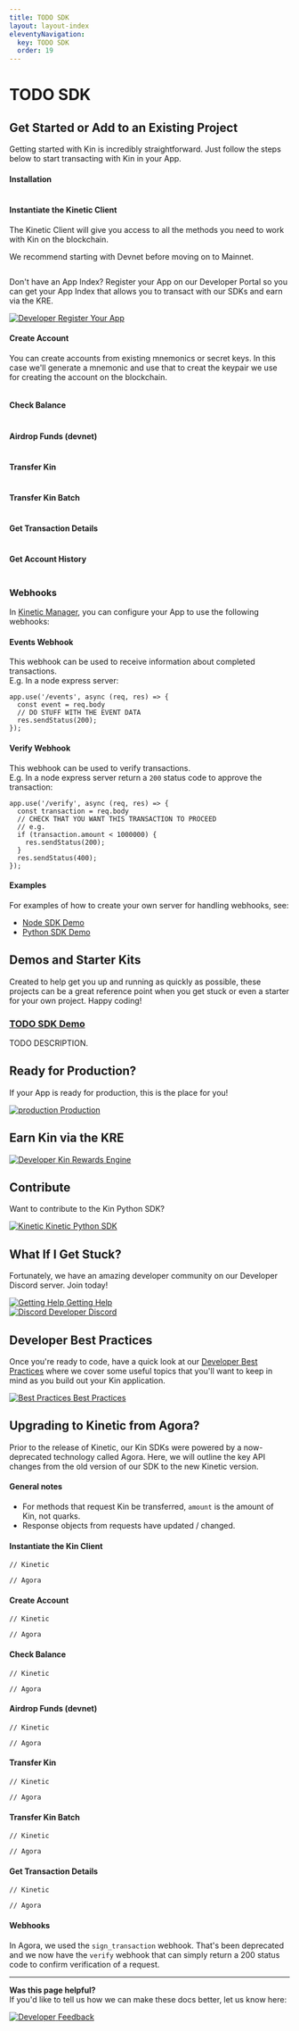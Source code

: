 ```yaml
---
title: TODO SDK
layout: layout-index
eleventyNavigation:
  key: TODO SDK
  order: 19
---
```

# TODO SDK

## Get Started or Add to an Existing Project

Getting started with Kin is incredibly straightforward. Just follow the steps below to start transacting with Kin in your App.


#### Installation
```
```

#### Instantiate the Kinetic Client

The Kinetic Client will give you access to all the methods you need to work with Kin on the blockchain.

We recommend starting with Devnet before moving on to Mainnet. 

```

```
Don't have an App Index? Register your App on our Developer Portal so you can get your App Index that allows you to transact with our SDKs and earn via the KRE.

<div class='navIcons'>
  <a href='/essentials/kre-app-registration/'><div class='navIcon'>
    <img class='navIcon-icon invert' alt='Developer' src='../essentials/images/address-card-solid.svg'>
    <span class='navIcon-text'>Register Your App</span>
  </div></a>
</div>

#### Create Account
You can create accounts from existing mnemonics or secret keys. In this case we'll generate a mnemonic and use that to creat the keypair we use for creating the account on the blockchain.
```

```
#### Check Balance
```

```
#### Airdrop Funds (devnet)
```

```
#### Transfer Kin
```

```
#### Transfer Kin Batch
```

```

#### Get Transaction Details
```
```

#### Get Account History
```

```

### Webhooks
In [Kinetic Manager](/developers/kinetic-manager/), you can configure your App to use the following webhooks:
#### Events Webhook
This webhook can be used to receive information about completed transactions.
<br/>E.g. In a node express server:
```
app.use('/events', async (req, res) => {
  const event = req.body
  // DO STUFF WITH THE EVENT DATA
  res.sendStatus(200);
});
```

#### Verify Webhook
This webhook can be used to verify transactions.
<br/>E.g. In a node express server return a `200` status code to approve the transaction:
```
app.use('/verify', async (req, res) => {
  const transaction = req.body
  // CHECK THAT YOU WANT THIS TRANSACTION TO PROCEED
  // e.g.
  if (transaction.amount < 1000000) {
    res.sendStatus(200);
  }
  res.sendStatus(400);
});
```

#### Examples
For examples of how to create your own server for handling webhooks, see:
- [Node SDK Demo](https://github.com/kin-starters/kin-demo-node-sdk)
- [Python SDK Demo](https://github.com/kin-starters/kin-demo-python-sdk)


## Demos and Starter Kits
Created to help get you up and running as quickly as possible, these projects can be a great reference point when you get stuck or even a starter for your own project. Happy coding!

### [TODO SDK Demo](https://github.com/kin-starters/kin-demo-python-sdk)
TODO DESCRIPTION. 


## Ready for Production?
If your App is ready for production, this is the place for you!

<div class='navIcons'>
  <a href='/developers/production/'><div class='navIcon'>
    <img class='navIcon-icon invert' alt='production' src='./images/coins-solid.svg'>
    <span class='navIcon-text'>Production</span>
  </div></a>
</div>

## Earn Kin via the KRE
<div class='navIcons'>
  <a href='/essentials/kin-rewards-engine/'><div class='navIcon'>
    <img class='navIcon-icon invert' alt='Developer' src='../essentials/images/money-bill-trend-up-solid.svg'>
    <span class='navIcon-text'>Kin Rewards Engine</span>
  </div></a>
</div>

## Contribute
Want to contribute to the Kin Python SDK?
<div class='navIcons'>
  <a href='https://github.com/kinecosystem/kin-python' target='_blank'><div class='navIcon'>
    <img class='navIcon-icon invert' alt='Kinetic' src='./images/github-brands.svg'>
    <span class='navIcon-text'>Kinetic Python SDK</span>
  </div></a>
</div>

## What If I Get Stuck?

Fortunately, we have an amazing developer community on our Developer Discord server. Join today!

<div class='navIcons'>
<a href='/essentials/getting-help/'><div class='navIcon'>
    <img class='navIcon-icon invert' alt='Getting Help' src='../essentials/images/circle-question-regular.svg'>
    <span class='navIcon-text'>Getting Help</span>
  </div></a>
  <a href='https://discord.com/invite/kdRyUNmHDn' target='_blank'><div class='navIcon'>
    <img class='navIcon-icon invert' alt='Discord' src='../essentials/images/discord-brands.svg'>
    <span class='navIcon-text'>Developer Discord</span>
  </div></a>
</div>

## Developer Best Practices

Once you're ready to code, have a quick look at our [Developer Best Practices](/essentials/best-practices/) where we cover some useful topics that you'll want to keep in mind as you build out your Kin application.

<div class='navIcons'>
  <a href='/essentials/best-practices/'><div class='navIcon'>
    <img class='navIcon-icon invert' alt='Best Practices' src='../essentials/images/rainbow-solid.svg'>
    <span class='navIcon-text'>Best Practices</span>
  </div></a>
</div>

## Upgrading to Kinetic from Agora?

Prior to the release of Kinetic, our Kin SDKs were powered by a now-deprecated technology called Agora. Here, we will outline the key API changes from the old version of our SDK to the new Kinetic version.

#### General notes
- For methods that request Kin be transferred, `amount` is the amount of Kin, not quarks.
- Response objects from requests have updated / changed.

#### Instantiate the Kin Client
```
// Kinetic

// Agora

```

#### Create Account
```
// Kinetic

// Agora

```

#### Check Balance
```
// Kinetic

// Agora

```
#### Airdrop Funds (devnet)
```
// Kinetic

// Agora

```

#### Transfer Kin
```
// Kinetic

// Agora

```

#### Transfer Kin Batch
```
// Kinetic

// Agora

```

#### Get Transaction Details
```
// Kinetic

// Agora

```

#### Webhooks
In Agora, we used the `sign_transaction` webhook. That's been deprecated and we now have the `verify` webhook that can simply return a 200 status code to confirm verification of a request.


***
**Was this page helpful?**<br/>
If you'd like to tell us how we can make these docs better, let us know here:

<div class='navIcons'>
  <a href='https://forms.gle/qhjcDJR59v8RJsaY7' target='_blank'><div class='navIcon'>
    <img class='navIcon-icon invert' alt='Developer' src='../essentials/images/comment-dots-solid.svg'>
    <span class='navIcon-text'>Feedback</span>
  </div></a>
</div>

